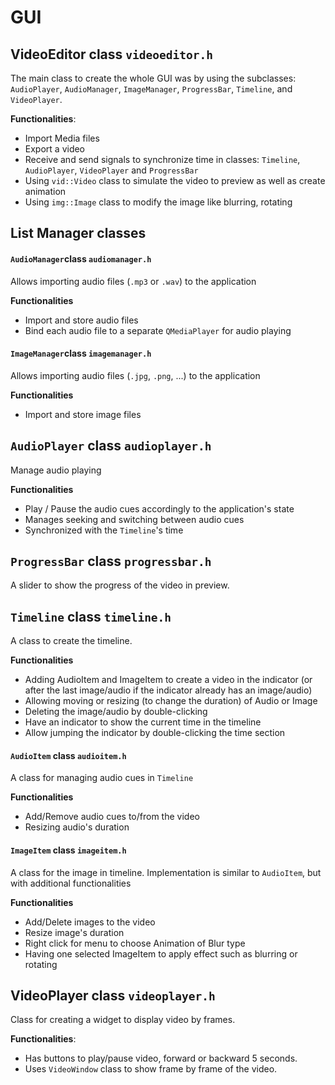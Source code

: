# GUI

## VideoEditor class `videoeditor.h`

The main class to create the whole GUI was by using the subclasses: `AudioPlayer`, `AudioManager`, `ImageManager`, `ProgressBar`, `Timeline`, and `VideoPlayer`.

__Functionalities__:
- Import Media files
- Export a video
- Receive and send signals to synchronize time in classes: `Timeline`, `AudioPlayer`, `VideoPlayer` and `ProgressBar`
- Using `vid::Video` class to simulate the video to preview as well as create animation
- Using `img::Image` class to modify the image like blurring, rotating



## List Manager classes

#### `AudioManager`class `audiomanager.h`

Allows importing audio files (`.mp3` or `.wav`) to the application

__Functionalities__
- Import and store audio files
- Bind each audio file to a separate `QMediaPlayer` for audio playing


#### `ImageManager`class `imagemanager.h`

Allows importing audio files (`.jpg`, `.png`, ...) to the application

__Functionalities__
- Import and store image files

## `AudioPlayer` class `audioplayer.h`

Manage audio playing

__Functionalities__
- Play / Pause the audio cues accordingly to the application's state
- Manages seeking and switching between audio cues
- Synchronized with the `Timeline`'s time


## `ProgressBar` class `progressbar.h`

A slider to show the progress of the video in preview.


## `Timeline` class `timeline.h`

A class to create the timeline.

__Functionalities__
- Adding AudioItem and ImageItem to create a video in the indicator (or after the last image/audio if the indicator already has an image/audio)
- Allowing moving or resizing (to change the duration) of Audio or Image
- Deleting the image/audio by double-clicking
- Have an indicator to show the current time in the timeline
- Allow jumping the indicator by double-clicking the time section

#### `AudioItem` class `audioitem.h`

A class for managing audio cues in `Timeline`

__Functionalities__
- Add/Remove audio cues to/from the video
- Resizing audio's duration


#### `ImageItem` class `imageitem.h`

A class for the image in timeline. Implementation is similar to `AudioItem`, but with additional functionalities

__Functionalities__
- Add/Delete images to the video
- Resize image's duration
- Right click for menu to choose Animation of Blur type
- Having one selected ImageItem to apply effect such as blurring or rotating


## VideoPlayer class `videoplayer.h`

Class for creating a widget to display video by frames.

__Functionalities__:
- Has buttons to play/pause video, forward or backward 5 seconds.
- Uses `VideoWindow` class to show frame by frame of the video.